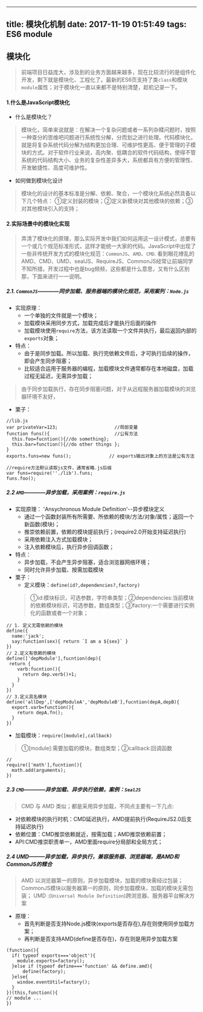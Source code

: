 
---
title: 模块化机制
date: 2017-11-19 01:51:49
tags: ES6 module
---
## 模块化

> 前端项目日益庞大，涉及到的业务方面越来越多，现在比较流行的是组件化开发，剩下就是模块化、工程化了。最新的ES6页支持了类`class`和模块`module`属性；对于模块化一直以来都不是特别清楚，趁机记录一下。

#### 1.什么是JavaScript模块化
- 什么是模块化？
> 模块化，简单来说就是：在解决一个复杂问题或者一系列杂糅问题时，按照一种查分的思维吧问题进行系统性分解，分而划之进行处理。代码模块化，就是将复杂系统代码分解为结构更加合理、可维护性更高、便于管理的子模块的方式。对于软件行业来说，高内聚、低耦合的软件代码结构，使得不管系统的代码结构大小、业务的复杂性差异多大，系统都具有方便的管理性、开发敏捷性、高度可维护性。

- 如何做到模块化设计
>模块化的设计的基本标准是分解、依赖、聚合，一个模块化系统必然具备以下几个特点：
>①定义封装的模块；②定义新模块对其他模块的依赖；③对其他模块引入的支持；

#### 2.实际场景中的模块化实现
> 弄清了模块化的原理，那么实际开发中我们如何运用这一设计模式，总要有一个或几个规范标准形式，这样才能统一大家的代码。JavaScript中出现了一些非传统开发方式的模块化规范：`CommonJS`、`AMD`、`CMD`.
> 看到眼花缭乱的AMD、CMD、UMD、sealJS、RequireJS、CommonJS经常让前端同学不知所措，开发过程中也是bug频频，这些都是什么意思，又有什么区别那，下面来进行一一说明。
>
##### 2.1. `CommonJS`————同步加载、服务器端的模块化规范，采用案列：`Node.js`

- 实现原理：
  - 一个单独的文件就是一个模块；
  - 加载模块采用同步方式，加载完成后才能执行后面的操作
  - 加载模块使用`require`方法，该方法读取一个文件并执行，最后返回内部的`exports`对象；
- 特点：
  - 由于是同步加载。所以加载、执行完依赖文件后，才可执行后续的操作，即会产生同步阻塞；
  - 比较适合运用于服务器的编程，加载模块文件通常都存在本地磁盘，加载过程无延迟，无需异步加载；
> 由于同步加载执行，存在同步阻塞问题，对于从远程服务器加载模块的浏览器环境不友好，
- 栗子：
```
//lib.js
var privateVar=123;                     //局部变量
function funs(){                        //公有方法
  this.foo=fucntion(){//do something};  
  this.bar=function(){//do other things };
}
exports.funs=new funs();              // exports输出对象上的方法是公有方法
```

```
//require方法默认读取js文件，通常省略.js后缀
var funs=require(''./lib').funs;
funs.foo();
```

##### 2.2 `AMD`————异步加载，采用案例：`require.js`

- 实现原理： 'Ansychronous Module Definition'--异步模块定义
  - 通过一个函数封装所有所需要、所依赖的模块/方法/对象/属性；返回一个新函数(模块)；
  - 推崇依赖前置，依赖的模块提前执行；(require2.0开始支持延迟执行)
  - 采用依赖注入方式加载模块；
  - 注入依赖模块后，执行异步回调函数；
- 特点：
  - 异步加载，不会产生异步阻塞，适合浏览器网络环境；
  - 同时允许异步加载、按需加载模块
- 栗子：
  - 定义模块：`define(id?,dependencies?,factory)`
  > ①id:模块标识，可选参数，字符串类型；②dependencies:当前模块的依赖模块标识，可选参数，数组类型；③factory:一个需要进行实例化的函数或者一个对象；
```
// 1. 定义无需依赖的模块
define({
  name:'jack';
  say:function(sex){ return `I am a ${sex}` }
})
// 2.定义有依赖的模块
define(['depModule'],fucntion(dep){
 return {
    varb:fucntion(){
      return dep.verb()+1;
    }
  }
})
// 3.定义具名模块
define('allDep',['depModuleA','depModuleB'],fucntion(depA,depB){
  export.varb=function(){
    return depA.fn();
  }
})
```

  - 加载模块：`require([module],callback)`
  >①[module]:需要加载的模块，数组类型；②callback:回调函数
  ```
  //
  require(['math'],fucntion(){
    math.add(arguments);
  })
  ```

##### 2.3 `CMD`————异步加载、异步执行依赖，案例：`SealJS`
> CMD 与 AMD 类似；都是采用异步加载，不同点主要有一下几点:
- 对依赖模块的执行时机：CMD延迟执行，AMD提前执行(RequireJS2.0后支持延迟执行)
- 依赖位置：CMD推崇依赖就近，按需加载；AMD推崇依赖前置；
- API:CMD推崇职责单一，AMD里面require分局部和全局方式；
##### 2.4 UMD———异步加载，异步执行，兼容服务器、浏览器端，是AMD和CommonJS的糅合
> AMD 以浏览器第一的原则，异步加载模块，加载的模块需经过包装；
> CommonJS模块以服务器第一的原则，同步加载模块，加载的模块无需包装；
> UMD :(`Universal Module Definition`)跨浏览器、服务器平台解决方案

- 原理：
  - 首先判断是否支持Node.js模块(exports是否存在),存在则使用同步加载方案；
  - 再判断是否支持AMD(define是否存在)，存在则是用异步加载方案
```
(function(){
  if( typeof exports==='object'){
    module.exports=factory();
  }else if (typeof define==='function' && define.amd){
      define(factory);
  }else{
    windoe.eventUtil=factory();
  }
})(this,function(){
// module ...  
})
```
